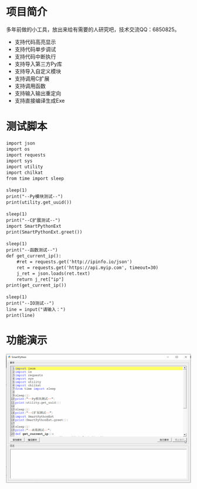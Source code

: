 # 项目简介

多年前做的小工具，放出来给有需要的人研究吧，技术交流QQ：6850825。

* 支持代码高亮显示
* 支持代码单步调试
* 支持代码中断执行
* 支持导入第三方Py库
* 支持导入自定义模块
* 支持调用C扩展
* 支持调用函数
* 支持输入输出重定向
* 支持直接编译生成Exe


# 测试脚本
```
import json
import os
import requests
import sys
import utility
import chilkat
from time import sleep

sleep(1)
print("--Py模块测试--")
print(utility.get_uuid())

sleep(1)
print("--C扩展测试--")
import SmartPythonExt
print(SmartPythonExt.greet())

sleep(1)
print("--函数测试--")
def get_current_ip():
	#ret = requests.get('http://ipinfo.io/json')
	ret = requests.get('https://api.myip.com', timeout=30)
	j_ret = json.loads(ret.text)
	return j_ret["ip"]
print(get_current_ip())

sleep(1)
print("--IO测试--")
line = input("请输入：")
print(line)
```

# 功能演示
![image](https://github.com/hcaihao/SmartPython/blob/main/demo.gif)
